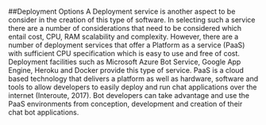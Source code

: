 ##Deployment Options
A Deployment service is another aspect to be consider in the creation of this type of software. In selecting such a service there are a number of considerations that need to be considered which entail cost, CPU, RAM scalability and complexity. However, there are a number of deployment services that offer a Platform as a service (PaaS) with sufficient CPU specification which is easy to use and free of cost. Deployment facilities such as Microsoft Azure Bot Service, Google App Engine, Heroku and Docker provide this type of service. PaaS is a cloud based technology that delivers a platform as well as hardware, software and tools to allow developers to easily deploy and run chat applications over the internet (Interoute, 2017). Bot developers can take advantage and use the PaaS environments from conception, development and creation of their chat bot applications.

